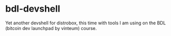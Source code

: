 # bdl-devshell
Yet another devshell for distrobox, this time with tools I am using on the BDL (bitcoin dev launchpad by vinteum) course.
